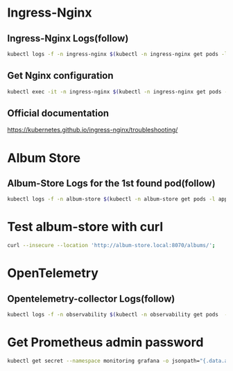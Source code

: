 


# Ingress-Nginx

## Ingress-Nginx Logs(follow)

```bash
kubectl logs -f -n ingress-nginx $(kubectl -n ingress-nginx get pods -l app.kubernetes.io/name=ingress-nginx -o jsonpath="{.items[0].metadata.name}")
```
## Get Nginx configuration

```bash
kubectl exec -it -n ingress-nginx $(kubectl -n ingress-nginx get pods -l app.kubernetes.io/name=ingress-nginx -o jsonpath="{.items[0].metadata.name}") -- cat /etc/nginx/nginx.conf > nginx.conf
```

## Official documentation
https://kubernetes.github.io/ingress-nginx/troubleshooting/


# Album Store 

## Album-Store Logs for the 1st found pod(follow) 

```bash
kubectl logs -f -n album-store $(kubectl -n album-store get pods -l app.kubernetes.io/name=album-store -o jsonpath="{.items[0].metadata.name}")
```

# Test album-store with curl

```bash
curl --insecure --location 'http://album-store.local:8070/albums/'; 
```

# OpenTelemetry

## Opentelemetry-collector Logs(follow)

```bash
kubectl logs -f -n observability $(kubectl -n observability get pods  -l app.kubernetes.io/name=opentelemetry-collector -o jsonpath="{.items[0].metadata.name}")
```

# Get Prometheus admin password

```bash
kubectl get secret --namespace monitoring grafana -o jsonpath="{.data.admin-password}" | base64 --decode ; echo;
```